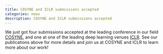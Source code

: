```yaml
---
title: COSYNE and ICLR submissions accepted
categories: news
description: COSYNE and ICLR submissions accepted
---
```


We just got four submissions accepted at the leading conference in our field [COSYNE](http://www.cosyne.org/), and one at one of the leading deep learning venues [ICLR](https://iclr.cc/). See our publications above for more details and join us at COSYNE and ICLR to learn more about our work!